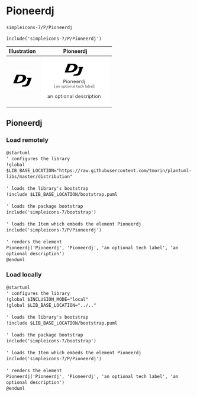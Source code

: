 # Pioneerdj


```text
simpleicons-7/P/Pioneerdj
```

```text
include('simpleicons-7/P/Pioneerdj')
```



| Illustration | Pioneerdj |
| :---: | :---: |
| ![illustration for Illustration](../../simpleicons-7/P/Pioneerdj.png) | ![illustration for Pioneerdj](../../simpleicons-7/P/Pioneerdj.Local.png) |




## Pioneerdj

### Load remotely
```plantuml
@startuml
' configures the library
!global $LIB_BASE_LOCATION="https://raw.githubusercontent.com/tmorin/plantuml-libs/master/distribution"

' loads the library's bootstrap
!include $LIB_BASE_LOCATION/bootstrap.puml

' loads the package bootstrap
include('simpleicons-7/bootstrap')

' loads the Item which embeds the element Pioneerdj
include('simpleicons-7/P/Pioneerdj')

' renders the element
Pioneerdj('Pioneerdj', 'Pioneerdj', 'an optional tech label', 'an optional description')
@enduml
```

### Load locally
```plantuml
@startuml
' configures the library
!global $INCLUSION_MODE="local"
!global $LIB_BASE_LOCATION="../.."

' loads the library's bootstrap
!include $LIB_BASE_LOCATION/bootstrap.puml

' loads the package bootstrap
include('simpleicons-7/bootstrap')

' loads the Item which embeds the element Pioneerdj
include('simpleicons-7/P/Pioneerdj')

' renders the element
Pioneerdj('Pioneerdj', 'Pioneerdj', 'an optional tech label', 'an optional description')
@enduml
```

